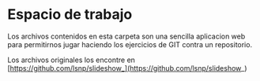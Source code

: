 # Espacio de trabajo
Los archivos contenidos en esta carpeta son una sencilla aplicacion web para permitirnos jugar haciendo los ejercicios de GIT contra un repositorio.

Los archivos originales los encontre en [https://github.com/lsnp/slideshow_](https://github.com/lsnp/slideshow_)

